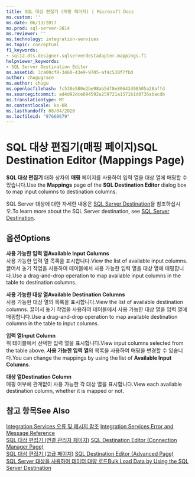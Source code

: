 ```yaml
---
title: SQL 대상 편집기 (매핑 페이지) | Microsoft Docs
ms.custom: ''
ms.date: 06/13/2017
ms.prod: sql-server-2014
ms.reviewer: ''
ms.technology: integration-services
ms.topic: conceptual
f1_keywords:
- sql12.dts.designer.sqlserverdestadapter.mappings.f1
helpviewer_keywords:
- SQL Server Destination Editor
ms.assetid: 3ca00cf8-3460-43e9-9705-af4c530f7fbd
author: chugugrace
ms.author: chugu
ms.openlocfilehash: fc538e580e2be98ab5df8e80643d98505a28affd
ms.sourcegitcommit: ad4d92dce894592a259721a1571b1d8736abacdb
ms.translationtype: MT
ms.contentlocale: ko-KR
ms.lasthandoff: 08/04/2020
ms.locfileid: "87660679"
---
```

# <a name="sql-destination-editor-mappings-page"></a><span data-ttu-id="b0749-102">SQL 대상 편집기(매핑 페이지)</span><span class="sxs-lookup"><span data-stu-id="b0749-102">SQL Destination Editor (Mappings Page)</span></span>
  <span data-ttu-id="b0749-103">**SQL 대상 편집기** 대화 상자의 **매핑** 페이지를 사용하여 입력 열을 대상 열에 매핑할 수 있습니다.</span><span class="sxs-lookup"><span data-stu-id="b0749-103">Use the **Mappings** page of the **SQL Destination Editor** dialog box to map input columns to destination columns.</span></span>  
  
 <span data-ttu-id="b0749-104">SQL Server 대상에 대한 자세한 내용은 [SQL Server Destination](data-flow/sql-server-destination.md)을 참조하십시오.</span><span class="sxs-lookup"><span data-stu-id="b0749-104">To learn more about the SQL Server destination, see [SQL Server Destination](data-flow/sql-server-destination.md).</span></span>  
  
## <a name="options"></a><span data-ttu-id="b0749-105">옵션</span><span class="sxs-lookup"><span data-stu-id="b0749-105">Options</span></span>  
 <span data-ttu-id="b0749-106">**사용 가능한 입력 열**</span><span class="sxs-lookup"><span data-stu-id="b0749-106">**Available Input Columns**</span></span>  
 <span data-ttu-id="b0749-107">사용 가능한 입력 열 목록을 표시합니다.</span><span class="sxs-lookup"><span data-stu-id="b0749-107">View the list of available input columns.</span></span> <span data-ttu-id="b0749-108">끌어서 놓기 작업을 사용하여 테이블에서 사용 가능한 입력 열을 대상 열에 매핑합니다.</span><span class="sxs-lookup"><span data-stu-id="b0749-108">Use a drag-and-drop operation to map available input columns in the table to destination columns.</span></span>  
  
 <span data-ttu-id="b0749-109">**사용 가능한 대상 열**</span><span class="sxs-lookup"><span data-stu-id="b0749-109">**Available Destination Columns**</span></span>  
 <span data-ttu-id="b0749-110">사용 가능한 대상 열의 목록을 표시합니다.</span><span class="sxs-lookup"><span data-stu-id="b0749-110">View the list of available destination columns.</span></span> <span data-ttu-id="b0749-111">끌어서 놓기 작업을 사용하여 테이블에서 사용 가능한 대상 열을 입력 열에 매핑합니다.</span><span class="sxs-lookup"><span data-stu-id="b0749-111">Use a drag-and-drop operation to map available destination columns in the table to input columns.</span></span>  
  
 <span data-ttu-id="b0749-112">**입력 열**</span><span class="sxs-lookup"><span data-stu-id="b0749-112">**Input Column**</span></span>  
 <span data-ttu-id="b0749-113">위 테이블에서 선택한 입력 열을 표시합니다.</span><span class="sxs-lookup"><span data-stu-id="b0749-113">View input columns selected from the table above.</span></span> <span data-ttu-id="b0749-114">**사용 가능한 입력 열**의 목록을 사용하여 매핑을 변경할 수 있습니다.</span><span class="sxs-lookup"><span data-stu-id="b0749-114">You can change the mappings by using the list of **Available Input Columns**.</span></span>  
  
 <span data-ttu-id="b0749-115">**대상 열**</span><span class="sxs-lookup"><span data-stu-id="b0749-115">**Destination Column**</span></span>  
 <span data-ttu-id="b0749-116">매핑 여부에 관계없이 사용 가능한 각 대상 열을 표시합니다.</span><span class="sxs-lookup"><span data-stu-id="b0749-116">View each available destination column, whether it is mapped or not.</span></span>  
  
## <a name="see-also"></a><span data-ttu-id="b0749-117">참고 항목</span><span class="sxs-lookup"><span data-stu-id="b0749-117">See Also</span></span>  
 <span data-ttu-id="b0749-118">[Integration Services 오류 및 메시지 참조](../../2014/integration-services/integration-services-error-and-message-reference.md) </span><span class="sxs-lookup"><span data-stu-id="b0749-118">[Integration Services Error and Message Reference](../../2014/integration-services/integration-services-error-and-message-reference.md) </span></span>  
 <span data-ttu-id="b0749-119">[SQL 대상 편집기 &#40;연결 관리자 페이지&#41;](../../2014/integration-services/sql-destination-editor-connection-manager-page.md) </span><span class="sxs-lookup"><span data-stu-id="b0749-119">[SQL Destination Editor &#40;Connection Manager Page&#41;](../../2014/integration-services/sql-destination-editor-connection-manager-page.md) </span></span>  
 <span data-ttu-id="b0749-120">[SQL 대상 편집기 &#40;고급 페이지&#41;](../../2014/integration-services/sql-destination-editor-advanced-page.md) </span><span class="sxs-lookup"><span data-stu-id="b0749-120">[SQL Destination Editor &#40;Advanced Page&#41;](../../2014/integration-services/sql-destination-editor-advanced-page.md) </span></span>  
 [<span data-ttu-id="b0749-121">SQL Server 대상을 사용하여 데이터 대량 로드</span><span class="sxs-lookup"><span data-stu-id="b0749-121">Bulk Load Data by Using the SQL Server Destination</span></span>](data-flow/bulk-load-data-by-using-the-sql-server-destination.md)  
  
  
